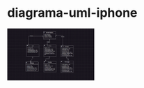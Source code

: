 # diagrama-uml-iphone

<img src="https://github.com/mateusverissimo94/diagrama-uml-iphone/blob/main/diagrama-uml-iphone-2007.png" width="200" />
